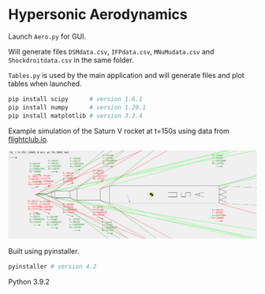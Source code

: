 # Hypersonic Aerodynamics

Launch `Aero.py` for GUI.

Will generate files `DSMdata.csv`, `IFPdata.csv`, `MNuMudata.csv` and `Shockdroitdata.csv` in the same folder.

`Tables.py` is used by the main application and will generate files and plot tables when launched.

```bash
pip install scipy      # version 1.6.1
pip install numpy      # version 1.20.1
pip install matplotlib # version 3.3.4
```

Example simulation of the Saturn V rocket at t=150s using data from [flightclub.io](https://flightclub.io/result/2d?id=3959b61f-bcd7-48e7-94f0-d6384f473c69).

![Globe Example](example/SVCG_t150.png)

Built using pyinstaller.

```bash
pyinstaller # version 4.2
```

Python 3.9.2

